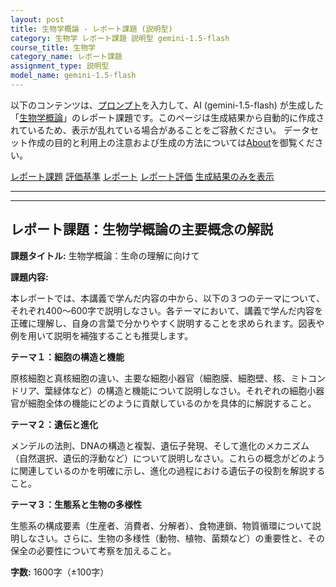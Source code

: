 ```yaml
---
layout: post
title: 生物学概論 - レポート課題 (説明型)
category: 生物学 レポート課題 説明型 gemini-1.5-flash
course_title: 生物学
category_name: レポート課題
assignment_type: 説明型
model_name: gemini-1.5-flash
---
```


以下のコンテンツは、[プロンプト](https://github.com/takedatoshiyuki/synthetic_assignments/tree/main/generated/生物学/gemini-1.5-flash/prompt_レポート課題-説明型.md)を入力して、AI (gemini-1.5-flash) が生成した「[生物学概論](/contents/生物学/)」のレポート課題です。このページは生成結果から自動的に作成されているため、表示が乱れている場合があることをご容赦ください。
データセット作成の目的と利用上の注意および生成の方法については[About](/About)を御覧ください。

[レポート課題](../レポート課題-説明型)
[評価基準](../評価基準-説明型)
[レポート](../レポート-説明型)
[レポート評価](../レポート評価-説明型)
[生成結果のみを表示](https://github.com/takedatoshiyuki/synthetic_assignments/tree/main/generated/生物学/gemini-1.5-flash/レポート課題-説明型.md)
  

***
***
  
## レポート課題：生物学概論の主要概念の解説

**課題タイトル:** 生物学概論：生命の理解に向けて

**課題内容:**

本レポートでは、本講義で学んだ内容の中から、以下の３つのテーマについて、それぞれ400～600字で説明しなさい。各テーマにおいて、講義で学んだ内容を正確に理解し、自身の言葉で分かりやすく説明することを求められます。図表や例を用いて説明を補強することも推奨します。

**テーマ１：細胞の構造と機能**

原核細胞と真核細胞の違い、主要な細胞小器官（細胞膜、細胞壁、核、ミトコンドリア、葉緑体など）の構造と機能について説明しなさい。それぞれの細胞小器官が細胞全体の機能にどのように貢献しているのかを具体的に解説すること。

**テーマ２：遺伝と進化**

メンデルの法則、DNAの構造と複製、遺伝子発現、そして進化のメカニズム（自然選択、遺伝的浮動など）について説明しなさい。これらの概念がどのように関連しているのかを明確に示し、進化の過程における遺伝子の役割を解説すること。

**テーマ３：生態系と生物の多様性**

生態系の構成要素（生産者、消費者、分解者）、食物連鎖、物質循環について説明しなさい。さらに、生物の多様性（動物、植物、菌類など）の重要性と、その保全の必要性について考察を加えること。


**字数:** 1600字（±100字）
